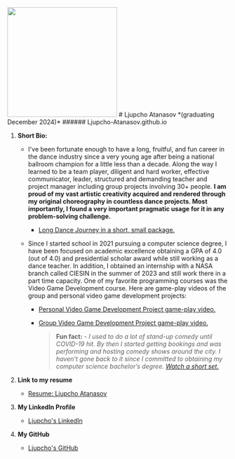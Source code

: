 <img src = "https://github.com/user-attachments/assets/e9182644-eb66-420e-b66c-bce9b8b36764" width="250" hight="250">
# Ljupcho Atanasov *(graduating December 2024)*
###### Ljupcho-Atanasov.github.io

1. **Short Bio:**
   - I've been fortunate enough to have a long, fruitful, and fun career in the dance industry since a very young age after being a national ballroom champion for a little less than a decade. Along the way I learned to be a team player, diligent and hard worker, effective communicator, leader, structured and demanding teacher and project manager including group projects involving 30+ people. **I am proud of my vast artistic creativity acquired and rendered through my original choreography in countless dance projects. Most importantly, I found a very important pragmatic usage for it in any problem-solving challenge.**
      - [Long Dance Journey in a short, small package. ](https://youtu.be/NS2KevSf4Ew)
   
   - Since I started school in 2021 pursuing a computer science degree, I have been focused on academic excellence obtaining a GPA of 4.0 (out of 4.0) and presidential scholar award while still working as a dance teacher. In addition, I obtained an internship with a NASA branch called CIESIN in the summer of 2023 and still work there in a part time capacity. One of my favorite programming courses was the Video Game Development course. Here are game-play videos of the group and personal video game development projects:
      - [Personal Video Game Development Project game-play video.](https://youtu.be/ytsF_Xk6CPM)
      - [Group Video Game Development Project game-play video.](https://youtu.be/yMojUKcYryQ)

         > **Fun fact:**
            *- I used to do a lot of stand-up comedy until COVID-19 hit. By then I started getting bookings and was performing and hosting comedy shows around the city. I haven’t gone back to it since I committed to obtaining my computer science bachelor’s degree.*
                [*Watch a short set.*](https://youtu.be/RFoB3TBGZGQ)
  
2. **Link to my resume**
   - [Resume: Ljupcho Atanasov](https://github.com/Ljupcho-Atanasov/Ljupcho-Atanasov.github.io/blob/main/Resume%20-%20Ljupcho%20Atanasov.pdf)
 
3. **My LinkedIn Profile**
   - [Ljupcho's LinkedIn](https://www.linkedin.com/in/ljupcho-atanasov/)

4. **My GitHub**
   - [Ljupcho's GitHub](https://github.com/Ljupcho-Atanasov)
